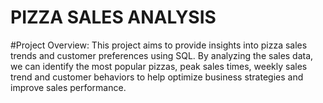 # PIZZA SALES ANALYSIS

#Project Overview:
This project aims to provide insights into pizza sales trends and customer preferences using SQL. By analyzing the sales data, we can identify the most popular pizzas, peak sales times, weekly sales trend and customer behaviors to help optimize business strategies and improve sales performance.
